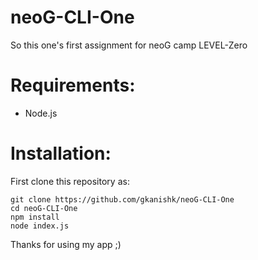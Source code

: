 # neoG-CLI-One
So this one's first assignment for neoG camp LEVEL-Zero

# Requirements:
- Node.js

# Installation:

First clone this repository as:
```
git clone https://github.com/gkanishk/neoG-CLI-One
cd neoG-CLI-One
npm install
node index.js
```

Thanks for using my app ;)
